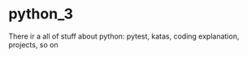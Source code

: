 # python_3
There ir a all of stuff about python: pytest, katas, coding explanation, projects, so on
